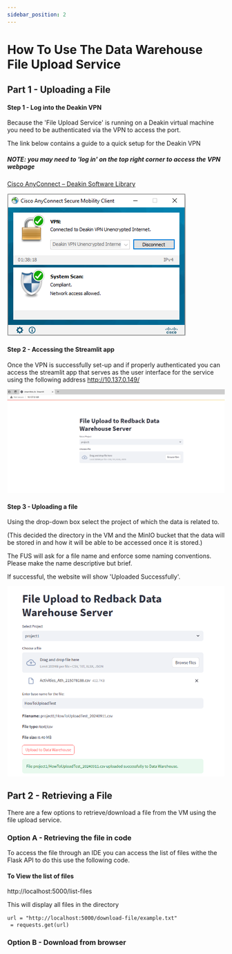```yaml
--- 
sidebar_position: 2
---
```


# How To Use The Data Warehouse File Upload Service

## Part 1 - Uploading a File

#### Step 1 - Log into the Deakin VPN

Because the 'File Upload Service' is running on a Deakin virtual machine you need to be authenticated via the VPN to access the port.

The link below contains a guide to a quick setup for the Deakin VPN
##### NOTE: you may need to 'log in' on the top right corner to access the VPN webpage
[Cisco AnyConnect – Deakin Software Library](https://software.deakin.edu.au/2019/04/16/cisco-anyconnect/)

![Picture of VPN](./pictures/VPN.png)

#### Step 2 - Accessing the Streamlit app

Once the VPN is successfully set-up and if properly authenticated you can access the streamlit app that serves as the user interface for the service using the following address
				http://10.137.0.149/

![Picture of FUS](./pictures/FUS.png)

#### Step 3 - Uploading a file

Using the drop-down box select the project of which the data is related to.

(This decided the directory in the VM and the MinIO bucket that the data will be stored in and how it will be able to be accessed once it is stored.)

The FUS will ask for a file name and enforce some naming conventions.
Please make the name descriptive but brief.

If successful, the website will show 'Uploaded Successfully'.

![Picture of Uploaded Success](./pictures/upsuccess.png)

## Part 2 - Retrieving a File

There are a few options to retrieve/download a file from the VM using the file upload service.

### Option A - Retrieving the file in code

To access the file through an IDE you can access the list of files withe the Flask API
to do this use the following code.

#### To View the list of files

http://localhost:5000/list-files

This will display all files in the directory


````import requests
url = "http://localhost:5000/download-file/example.txt" 
 = requests.get(url)
````


### Option B - Download from browser



